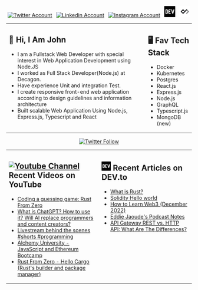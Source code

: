 <!-- <img align=right src="https://github.com/FrancescoXX/FrancescoXX/blob/main/devcard.svg" width="200" alt="Francesco's Dev Card"/> -->
<div align=center>
<a href="https://twitter.com/uc__nna"><img src="https://cdn.worldvectorlogo.com/logos/twitter-6.svg" title="Twitter" alt="Twitter Account" width="40"/></a> &ensp;<a href="https://www.linkedin.com/in/okechukwu-uchenna-john-0b640618b/"><img src="https://cdn.worldvectorlogo.com/logos/linkedin-icon-2.svg" title="Linkedin" alt="Linkedin Account" width="30"/></a> 
&ensp;<a href="https://www.instagram.com/uc__nna"><img src="https://cdn.worldvectorlogo.com/logos/instagram-5.svg" title="Instagram" alt="Instagram Account" width="30"/></a> 
&ensp;<a href="https://dev.to/uchennajohn"><img src="https://github.com/FrancescoXX/FrancescoXX/blob/main/dev-black.png" title="DEV" alt="DEVto Blog" width="30"/></a>
&ensp;<a href="https://app.daily.dev/uchennajohn"><img src="https://github.com/FrancescoXX/FrancescoXX/blob/main/App%20Icon%20-%20Black.png" title="daily.dev" alt="daily.devGitHub" width="30"/></a>



<table><tr><td valign="top" width="75%">

## 👋 Hi, I Am John

- I am a Fullstack Web Developer with special interest in Web Application Development using Node.JS
- I worked as Full Stack Developer(Node.js) at Decagon.
- Have experience Unit and integration Test.
- I create responsive front-end web application according to design guidelines and information architecture
- Built scalable Web Application Using Node.js, Express.js, Typescript and React
 
</td><td valign="top" width="25%">

## 🖥️ Fav Tech Stack

- Docker
- Kubernetes
- Postgres 
- React.js
- Express.js
- Node.js
- GraphQL
- Typescript.js
- MongoDB (new)
 
</tr></tr></table> 
<!-- <img src="https://cdn.worldvectorlogo.com/logos/docker.svg" title="Docker" alt="Docker Logo" width="80"/>&emsp;
<img src="https://cdn.worldvectorlogo.com/logos/kubernets.svg" title="Kubernetes" alt="Kubernetes Logo" width="65"/>&emsp;
<img src="https://cdn.worldvectorlogo.com/logos/nodejs-1.svg" title="Node.js" alt="Node.js Logo" width="100"/>&emsp;
<img src="https://cdn.worldvectorlogo.com/logos/grafana.svg" title="Grafana Logo" alt="Grafana Logo" width="60"/>&emsp;
<img src="https://github.com/FrancescoXX/FrancescoXX/blob/main/lr4rm1p2pcezmxqs5dqk.png" title="Next.js Logo" alt="Next.js Grafana Logo" width="150"/>&emsp; -->


<a href="https://twitter.com/uc__nna"><img alt="Twitter Follow" src="https://img.shields.io/twitter/follow/uc__nna?label=Twitter&style=for-the-badge&logo=twitter&color=1DA1F2"> </a>


<!-- ## 🥞 Tech Stack
 
I work with many different technologies and languages. 
My favorite ones are Docker, Kubernetes, Node.js, Grafana, Next.js and Vercel.
 
<img src="https://cdn.worldvectorlogo.com/logos/docker.svg" title="Docker" alt="Docker Logo" width="80"/>&emsp;
<img src="https://cdn.worldvectorlogo.com/logos/kubernets.svg" title="Kubernetes" alt="Kubernetes Logo" width="65"/>&emsp;
<img src="https://cdn.worldvectorlogo.com/logos/nodejs-1.svg" title="Node.js" alt="Node.js Logo" width="100"/>&emsp;
<img src="https://cdn.worldvectorlogo.com/logos/grafana.svg" title="Grafana Logo" alt="Grafana Logo" width="60"/>&emsp;
<img src="https://github.com/FrancescoXX/FrancescoXX/blob/main/lr4rm1p2pcezmxqs5dqk.png" title="Next.js Logo" alt="Next.js Grafana Logo" width="150"/>&emsp;

 <br> -->
 
 <table><tr><td valign="top" width="50%">

## <a href="https://www.youtube.com/channel/UCBRxDSTfr2aJVODDh4WG_7g"><img src="https://cdn.worldvectorlogo.com/logos/youtube-icon.svg" title="YouTube ChannelDocker" alt="Youtube Channel" width="30"/> </a>Recent Videos on YouTube
 
<!-- YOUTUBE-VIDEOS-LIST:START -->
- [Coding a guessing game: Rust From Zero](https://www.youtube.com/watch?v=E424zcYgH_s)
- [What is ChatGPT? How to use it? Will AI replace programmers and content creators?](https://www.youtube.com/watch?v=qmT5nDBhnx8)
- [Livestream behind the scenes #shorts #programming](https://www.youtube.com/watch?v=_w-yNVKg1K0)
- [Alchemy University - JavaScript and Ethereum Bootcamp](https://www.youtube.com/watch?v=0VxGNzt8U2U)
- [Rust From Zero - Hello Cargo &lpar;Rust&#39;s builder and package manager&rpar;](https://www.youtube.com/watch?v=XAgxUoRbW0s)
<!-- YOUTUBE-VIDEOS-LIST:END --> 
 
</td><td valign="top" width="50%">

## <a href="https://dev.to/francescoxx"><img src="https://github.com/FrancescoXX/FrancescoXX/blob/main/dev-black.png" title="DEV" alt="DEV" width="25"/></a> Recent Articles on DEV.to
 <!-- DEVTO-BLOG-LIST:START -->
- [What is Rust?](https://dev.to/francescoxx/what-is-rust-2ii6)
- [Solidity Hello world](https://dev.to/francescoxx/solidity-hello-world-2m08)
- [How to Learn Web3 &lpar;December 2022&rpar;](https://dev.to/francescoxx/how-to-learn-web3-september-2022-3h9h)
- [Eddie Jaoude&#39;s Podcast Notes](https://dev.to/francescoxx/eddie-jaoudes-podcast-notes-2n3g)
- [API Gateway REST vs. HTTP API: What Are The Differences?](https://dev.to/tinystacks/api-gateway-rest-vs-http-api-what-are-the-differences-2nj)
<!-- DEVTO-BLOG-LIST:END -->

</td></tr></table>

